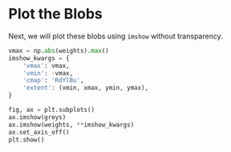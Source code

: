 # Plot the Blobs

Next, we will plot these blobs using `imshow` without transparency.

```python
vmax = np.abs(weights).max()
imshow_kwargs = {
    'vmax': vmax,
    'vmin': -vmax,
    'cmap': 'RdYlBu',
    'extent': (xmin, xmax, ymin, ymax),
}

fig, ax = plt.subplots()
ax.imshow(greys)
ax.imshow(weights, **imshow_kwargs)
ax.set_axis_off()
plt.show()
```

